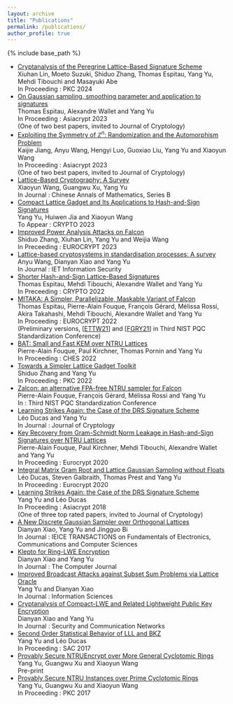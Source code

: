 ```yaml
---
layout: archive
title: "Publications"
permalink: /publications/
author_profile: true
---
```


{% include base_path %}
* [Cryptanalysis of the Peregrine Lattice-Based Signature Scheme](https://eprint.iacr.org/2023/1628)    
   Xiuhan Lin, Moeto Suzuki, Shiduo Zhang, Thomas Espitau, Yang Yu, Mehdi Tibouchi and Masayuki Abe        
   In Proceeding : PKC 2024    
* [On Gaussian sampling, smoothing parameter and application to signatures](https://eprint.iacr.org/2023/1654)    
   Thomas Espitau, Alexandre Wallet and Yang Yu        
   In Proceeding : Asiacrypt 2023    
   (One of two best papers, invited to Journal of Cryptology)
* [Exploiting the Symmetry of $\mathbb{Z}^n$: Randomization and the Automorphism Problem](https://eprint.iacr.org/2023/1735)    
   Kaijie Jiang, Anyu Wang, Hengyi Luo, Guoxiao Liu, Yang Yu and Xiaoyun Wang        
   In Proceeding : Asiacrypt 2023    
   (One of two best papers, invited to Journal of Cryptology)
* [Lattice-Based Cryptography: A Survey](https://camath.fudan.edu.cn/cambcn/ch/reader/view_abstract.aspx?file_no=202306009&flag=1)    
   Xiaoyun Wang, Guangwu Xu, Yang Yu    
   In Journal : Chinese Annals of Mathematics, Series B    
* [Compact Lattice Gadget and Its Applications to Hash-and-Sign Signatures](https://eprint.iacr.org/2023/729)    
   Yang Yu, Huiwen Jia and Xiaoyun Wang    
   To Appear : CRYPTO 2023 
* [Improved Power Analysis Attacks on Falcon](https://eprint.iacr.org/2023/224)    
   Shiduo Zhang, Xiuhan Lin, Yang Yu and Weijia Wang    
   In Preceeding : EUROCRYPT 2023    
* [Lattice-based cryptosystems in standardisation processes: A survey](https://ietresearch.onlinelibrary.wiley.com/doi/10.1049/ise2.12101)    
   Anyu Wang, Dianyan Xiao and Yang Yu    
   In Journal : IET Information Security    
* [Shorter Hash-and-Sign Lattice-Based Signatures](https://eprint.iacr.org/2022/785)    
   Thomas Espitau, Mehdi Tibouchi, Alexandre Wallet and Yang Yu    
   In Preceeding : CRYPTO 2022    
* [MITAKA: A Simpler, Parallelizable, Maskable Variant of Falcon](https://eprint.iacr.org/2021/1486)    
   Thomas Espitau, Pierre-Alain Fouque, François Gérard, Mélissa Rossi, Akira Takahashi, Mehdi Tibouchi, Alexandre Wallet and Yang Yu    
   In Proceeding : EUROCRYPT 2022    
   (Preliminary versions, [[ETTW21](https://csrc.nist.gov/CSRC/media/Events/third-pqc-standardization-conference/documents/accepted-papers/espitau-mitaka-pqc2021.pdf)] and [[FGRY21](https://csrc.nist.gov/CSRC/media/Events/third-pqc-standardization-conference/documents/accepted-papers/yang-zalcon-pqc2021.pdf)] in Third NIST PQC Standardization Conference)
* [BAT: Small and Fast KEM over NTRU Lattices](https://eprint.iacr.org/2022/031)    
   Pierre-Alain Fouque, Paul Kirchner, Thomas Pornin and Yang Yu    
   In Proceeding : CHES 2022
* [Towards a Simpler Lattice Gadget Toolkit](https://eprint.iacr.org/2021/1664)    
   Shiduo Zhang and Yang Yu    
   In Proceeding : PKC 2022
* [Zalcon: an alternative FPA-free NTRU sampler for Falcon](https://csrc.nist.gov/CSRC/media/Events/third-pqc-standardization-conference/documents/accepted-papers/yang-zalcon-pqc2021.pdf)    
   Pierre-Alain Fouque, François Gérard, Mélissa Rossi and Yang Yu    
   In : Third NIST PQC Standardization Conference
* [Learning Strikes Again: the Case of the DRS Signature Scheme](https://eprint.iacr.org/2018/294)    
   Léo Ducas and Yang Yu    
   In Journal : Journal of Cryptology
* [Key Recovery from Gram-Schmidt Norm Leakage in Hash-and-Sign Signatures over NTRU Lattices](https://eprint.iacr.org/2019/1180)    
   Pierre-Alain Fouque, Paul Kirchner, Mehdi Tibouchi, Alexandre Wallet and Yang Yu       
   In Proceeding : Eurocrypt 2020
* [Integral Matrix Gram Root and Lattice Gaussian Sampling without Floats](https://eprint.iacr.org/2019/320)    
   Léo Ducas, Steven Galbraith, Thomas Prest and Yang Yu       
   In Proceeding : Eurocrypt 2020
* [Learning Strikes Again: the Case of the DRS Signature Scheme](https://eprint.iacr.org/2018/294)    
   Yang Yu and Léo Ducas        
   In Proceeding : Asiacrypt 2018    
   (One of three top rated papers, invited to Journal of Cryptology)
* [A New Discrete Gaussian Sampler over Orthogonal Lattices](https://search.ieice.org/bin/summary.php?id=e101-a_11_1880)    
   Dianyan Xiao, Yang Yu and Jingguo Bi    
   In Journal : IEICE TRANSACTIONS on Fundamentals of Electronics, Communications and Computer Sciences
* [Klepto for Ring-LWE Encryption](https://academic.oup.com/comjnl/article-abstract/61/8/1228/5035449)  
   Dianyan Xiao and Yang Yu    
   In Journal : The Computer Journal
* [Improved Broadcast Attacks against Subset Sum Problems via Lattice Oracle](https://www.sciencedirect.com/science/article/pii/S0020025518302780)    
   Yang Yu and Dianyan Xiao    
   In Journal : Information Sciences
* [Cryptanalysis of Compact-LWE and Related Lightweight Public Key Encryption](https://www.hindawi.com/journals/scn/2018/4957045/)    
   Dianyan Xiao and Yang Yu    
   In Journal : Security and Communication Networks
* [Second Order Statistical Behavior of LLL and BKZ](https://eprint.iacr.org/2017/730)    
   Yang Yu and Léo Ducas       
   In Proceeding : SAC 2017
*  [Provably Secure NTRUEncrypt over More General Cyclotomic Rings](https://eprint.iacr.org/2017/304)    
   Yang Yu, Guangwu Xu and Xiaoyun Wang    
   Pre-print
* [Provably Secure NTRU Instances over Prime Cyclotomic Rings](https://link.springer.com/chapter/10.1007/978-3-662-54365-8_17)    
   Yang Yu, Guangwu Xu and Xiaoyun Wang    
   In Proceeding : PKC 2017
